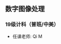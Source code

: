 <!--
 * @Author: YiFan Li
 * @Date: 2021-10-07 19:37:54
 * @LastEditors: Lili Liang
 * @LastEditTime: 2024-03-31 23:20:56
 * @Description: Please set description
-->

## 数字图像处理
### 19级计科（普班/中美）
- 任课老师: Qi M
